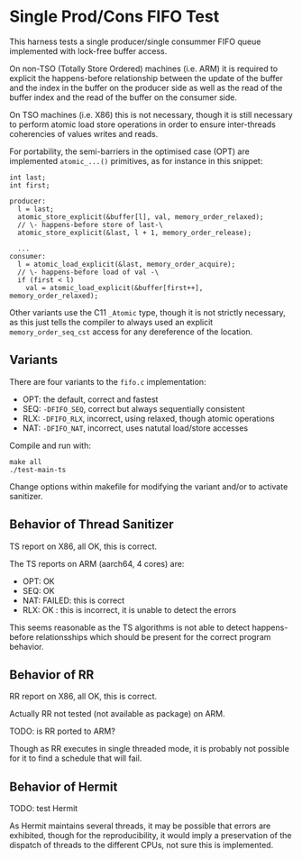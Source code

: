 Single Prod/Cons FIFO Test
==========================

This harness tests a single producer/single consummer
FIFO queue implemented with lock-free buffer access.

On non-TSO (Totally Store Ordered) machines (i.e. ARM)
it is required to explicit
the happens-before relationship between the update
of the buffer and the index in the buffer on the
producer side as well as the read of the buffer index
and the read of the buffer on the consumer side.

On TSO machines (i.e. X86) this is not necessary, though
it is still necessary to perform atomic load store
operations in order to ensure inter-threads coherencies
of values writes and reads.

For portability, the semi-barriers in the optimised case (OPT)
are implemented `atomic_...()` primitives, as for instance
in this snippet:

    int last;
    int first;

    producer:
      l = last; 
      atomic_store_explicit(&buffer[l], val, memory_order_relaxed);
      // \- happens-before store of last-\
      atomic_store_explicit(&last, l + 1, memory_order_release);

      ... 
    consumer:
      l = atomic_load_explicit(&last, memory_order_acquire);
      // \- happens-before load of val -\
      if (first < l)
        val = atomic_load_explicit(&buffer[first++], memory_order_relaxed);

Other variants use the C11 `_Atomic` type, though it is not
strictly necessary, as this just tells the compiler to always
used an explicit `memory_order_seq_cst` access for any dereference
of the location.

Variants
--------

There are four variants to the `fifo.c` implementation:
- OPT: the default, correct and fastest
- SEQ: `-DFIFO_SEQ`, correct but always sequentially consistent
- RLX: `-DFIFO_RLX`, incorrect, using relaxed, though atomic operations
- NAT: `-DFIFO_NAT`, incorrect, uses natutal load/store accesses

Compile and run with:

    make all
    ./test-main-ts

Change options within makefile for modifying the variant
and/or to activate sanitizer.

Behavior of Thread Sanitizer
----------------------------

TS report on X86, all OK, this is correct.

The TS reports on ARM (aarch64, 4 cores) are:
- OPT: OK
- SEQ: OK
- NAT: FAILED: this is correct
- RLX: OK : this is incorrect, it is unable to detect the errors

This seems reasonable as the TS algorithms is not able to detect
happens-before relationsships which should be present for the correct
program behavior.

Behavior of RR
--------------

RR report on X86, all OK, this is correct.

Actually RR not tested (not available as package) on ARM.

TODO: is RR ported to ARM?

Though as RR executes in single threaded mode, it is probably not possible for it
to find a schedule that will fail.


Behavior of Hermit
------------------

TODO: test Hermit

As Hermit maintains several threads, it may be possible that errors are exhibited,
though for the reproducibility, it would imply a preservation of the dispatch
of threads to the different CPUs, not sure this is implemented.


